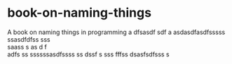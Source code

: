 # book-on-naming-things
A book on naming things in programming
a
dfsasdf  sdf
a asdasdfasdfsssss ssasdfdfss
sss     
  saass
s as d f  
adfs    ss
ssssssasdfssss ss
   dssf s
 sss
fffss dsasfsdfsss
s

